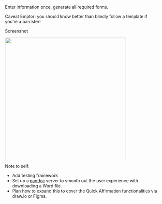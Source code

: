 Enter information once, generate all required forms.

Caveat Emptor: you should know better than blindly follow a template if you're a barrister!

Screenshot

<img src="https://github.com/3willows/barAdmission/assets/111284156/c9eec796-26e1-41d8-a1ef-939f58959fc9" width="400" />

Note to self:

- Add testing framework
- Set up a [pandoc](https://github.com/jgm/pandoc/blob/master/doc/pandoc-server.md) server to smooth out the user experience with downloading a Word file.
- Plan how to expand this to cover the Quick Affirmation functionalities via draw.io or Figma.

